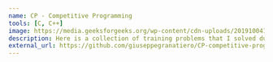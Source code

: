 ```yaml
---
name: CP - Competitive Programming
tools: [C, C++]
image: https://media.geeksforgeeks.org/wp-content/cdn-uploads/20191004160106/How-to-Prepare-for-Competitive-Programming.png
description: Here is a collection of training problems that I solved during my CP journey.
external_url: https://github.com/giuseppegranatiero/CP-competitive-programming-training
---
```

